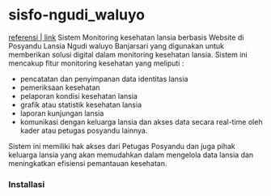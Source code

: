 # sisfo-ngudi_waluyo
<a href="https://drive.google.com/drive/folders/1JRJZLx8hL0ZlvCT4QbfOCmRGWtrElq0q?usp=sharing">referensi | link</a>
Sistem Monitoring kesehatan lansia berbasis Website di Posyandu Lansia Ngudi waluyo Banjarsari yang digunakan untuk memberikan solusi digital dalam monitoring kesehatan lansia. Sistem ini mencakup fitur monitoring kesehatan yang meliputi : 
- pencatatan dan penyimpanan data identitas lansia
- pemeriksaan kesehatan
- pelaporan kondisi kesehatan lansia
- grafik atau statistik kesehatan lansia
- laporan kunjungan lansia
- komunikasi dengan keluarga lansia dan akses data secara real-time oleh kader atau petugas posyandu lainnya.

Sistem ini memiliki hak akses dari Petugas Posyandu dan juga pihak keluarga lansia yang akan memudahkan dalam mengelola data lansia dan meningkatkan efisiensi pemantauan kesehatan.

### Installasi
